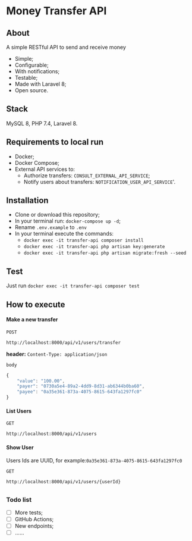 # Money Transfer API

## About

A simple RESTful API to send and receive money

- Simple;
- Configurable;
- With notifications;
- Testable;
- Made with Laravel 8;
- Open source.

## Stack

MySQL 8, PHP 7.4, Laravel 8.

## Requirements to local run

* Docker;
* Docker Compose;
* External API services to:
    * Authorize transfers: `CONSULT_EXTERNAL_API_SERVICE`;
    * Notify users about transfers: `NOTIFICATION_USER_API_SERVICE`'.

## Installation

* Clone or download this repository;
* In your terminal run: `docker-compose up -d`;
* Rename `.env.example` to `.env`
* In your terminal execute the commands:
    * `docker exec -it transfer-api composer install`
    * `docker exec -it transfer-api php artisan key:generate`
    * `docker exec -it transfer-api php artisan migrate:fresh --seed`

## Test

Just run `docker exec -it transfer-api composer test`

## How to execute

#### Make a new transfer

`POST`
```sh
http://localhost:8000/api/v1/users/transfer
```
**header:** `Content-Type: application/json`

`body`
```js
{
    "value": "100.00",
    "payer": "0730a5e4-89a2-4dd9-8d31-ab6344b0ba60",
    "payee": "0a35e361-873a-4075-8615-643fa1297fc0"
}
```

#### List Users

`GET`
```sh
http://localhost:8000/api/v1/users
```

#### Show User
Users Ids are UUID, for example:`0a35e361-873a-4075-8615-643fa1297fc0`

`GET`
```sh
http://localhost:8000/api/v1/users/{userId}
```

##

### Todo list

- [ ] More tests;
- [ ] GitHub Actions;
- [ ] New endpoints;
- [ ] ......

